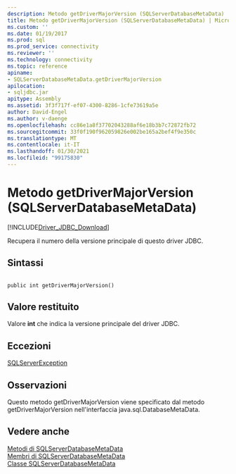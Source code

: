 ```yaml
---
description: Metodo getDriverMajorVersion (SQLServerDatabaseMetaData)
title: Metodo getDriverMajorVersion (SQLServerDatabaseMetaData) | Microsoft Docs
ms.custom: ''
ms.date: 01/19/2017
ms.prod: sql
ms.prod_service: connectivity
ms.reviewer: ''
ms.technology: connectivity
ms.topic: reference
apiname:
- SQLServerDatabaseMetaData.getDriverMajorVersion
apilocation:
- sqljdbc.jar
apitype: Assembly
ms.assetid: 3f3f717f-ef07-4300-8286-1cfe73619a5e
author: David-Engel
ms.author: v-daenge
ms.openlocfilehash: cc86e1a8f37702043288af6e18b3b7c72872fb72
ms.sourcegitcommit: 33f0f190f962059826e002be165a2bef4f9e350c
ms.translationtype: MT
ms.contentlocale: it-IT
ms.lasthandoff: 01/30/2021
ms.locfileid: "99175830"
---
```

# <a name="getdrivermajorversion-method-sqlserverdatabasemetadata"></a>Metodo getDriverMajorVersion (SQLServerDatabaseMetaData)
[!INCLUDE[Driver_JDBC_Download](../../../includes/driver_jdbc_download.md)]

  Recupera il numero della versione principale di questo driver JDBC.  
  
## <a name="syntax"></a>Sintassi  
  
```  
  
public int getDriverMajorVersion()  
```  
  
## <a name="return-value"></a>Valore restituito  
 Valore **int** che indica la versione principale del driver JDBC.  
  
## <a name="exceptions"></a>Eccezioni  
 [SQLServerException](../../../connect/jdbc/reference/sqlserverexception-class.md)  
  
## <a name="remarks"></a>Osservazioni  
 Questo metodo getDriverMajorVersion viene specificato dal metodo getDriverMajorVersion nell'interfaccia java.sql.DatabaseMetaData.  
  
## <a name="see-also"></a>Vedere anche  
 [Metodi di SQLServerDatabaseMetaData](../../../connect/jdbc/reference/sqlserverdatabasemetadata-methods.md)   
 [Membri di SQLServerDatabaseMetaData](../../../connect/jdbc/reference/sqlserverdatabasemetadata-members.md)   
 [Classe SQLServerDatabaseMetaData](../../../connect/jdbc/reference/sqlserverdatabasemetadata-class.md)  
  
  
